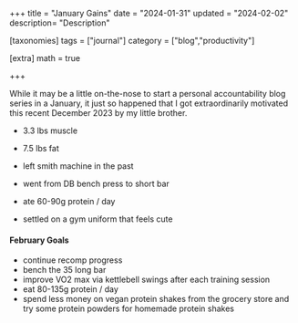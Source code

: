 +++
title = "January Gains"
date = "2024-01-31"
updated = "2024-02-02"
description= "Description"

[taxonomies]
tags = ["journal"]
category = ["blog","productivity"]

[extra]
math = true

+++

While it may be a little on-the-nose to start a personal accountability blog series in a January, it just so happened that I got extraordinarily motivated this recent December 2023 by my little brother. 

+ 3.3 lbs muscle 
- 7.5 lbs fat 

- left smith machine in the past 
- went from DB bench press to short bar 
- ate 60-90g protein / day 
- settled on a gym uniform that feels cute

#### February Goals

- continue recomp progress
- bench the 35 long bar
- improve VO2 max via kettlebell swings after each training session
- eat 80-135g protein / day
- spend less money on vegan protein shakes from the grocery store and try some protein powders for homemade protein shakes